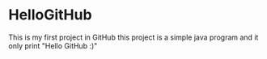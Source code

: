 # HelloGitHub
This is my first project in GitHub 
this project is a simple java program and it only print "Hello GitHub :)"
